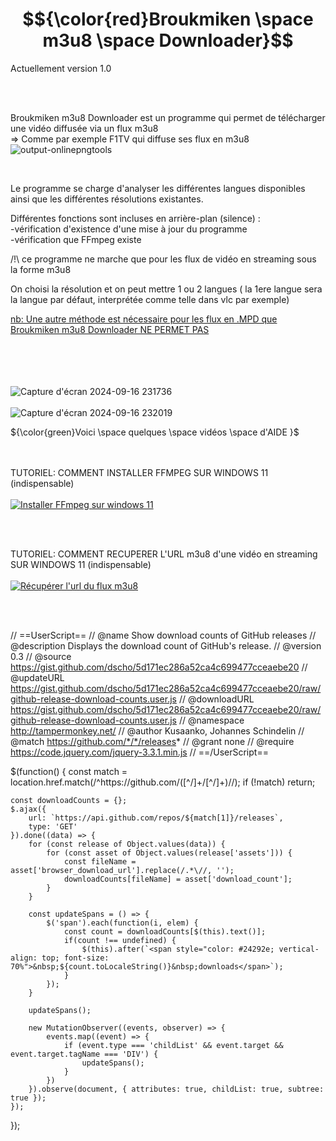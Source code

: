 # $${\color{red}Broukmiken \space  m3u8 \space Downloader}$$

Actuellement version 1.0


<br/><br/>

Broukmiken m3u8 Downloader est un programme qui permet de télécharger  une  vidéo  diffusée  via  un  flux  m3u8
<br/>
=> Comme par exemple F1TV qui diffuse ses flux en m3u8  ![output-onlinepngtools](https://github.com/user-attachments/assets/0adb06b5-83b8-4566-b477-1aa99e383947)


<br/>

Le programme se charge d'analyser les différentes langues disponibles ainsi que les différentes résolutions existantes.


Différentes fonctions sont incluses en arrière-plan (silence) :
<br/>
-vérification d'existence d'une mise à jour du programme
<br/>
-vérification que FFmpeg existe


/!\ ce programme ne marche que pour les flux de vidéo en streaming sous la forme m3u8

On choisi la résolution et on peut mettre 1 ou 2 langues ( la 1ere langue sera la langue par défaut, interprétée comme telle dans vlc par exemple)

<ins>nb: Une autre méthode est nécessaire pour les flux en .MPD que Broukmiken m3u8 Downloader NE PERMET PAS</ins>
<br/>
<br/><br/><br/><br/>



![Capture d'écran 2024-09-16 231736](https://github.com/user-attachments/assets/2df052c1-68d0-4699-a03d-09eade650836)
<br/><br/>
![Capture d'écran 2024-09-16 232019](https://github.com/user-attachments/assets/11861a7e-1f3e-4208-bce1-bd176db17b50)



${\color{green}Voici \space quelques \space vidéos \space d'AIDE }$
<br/>
<br/>
<br/>




TUTORIEL: COMMENT INSTALLER FFMPEG SUR WINDOWS 11 (indispensable)
<br/><br/>
[![Installer FFmpeg sur windows 11](https://img.youtube.com/vi/lHnszz5V0as/0.jpg)](https://www.youtube.com/watch?v=lHnszz5V0as "Installer FFmpeg sur windows 11")


<br/><br/>


TUTORIEL: COMMENT RECUPERER L'URL m3u8 d'une vidéo en streaming SUR WINDOWS 11 (indispensable)
<br/><br/>
[![Récupérer l'url du flux m3u8](https://img.youtube.com/vi/Z5Ni5sVbq94/0.jpg)](https://www.youtube.com/watch?v=Z5Ni5sVbq94 "Récupérer l'url du flux m3u8")

<br/><br/>







// ==UserScript==
// @name         Show download counts of GitHub releases
// @description  Displays the download count of GitHub's release.
// @version      0.3
// @source       https://gist.github.com/dscho/5d171ec286a52ca4c699477cceaebe20
// @updateURL    https://gist.github.com/dscho/5d171ec286a52ca4c699477cceaebe20/raw/github-release-download-counts.user.js
// @downloadURL  https://gist.github.com/dscho/5d171ec286a52ca4c699477cceaebe20/raw/github-release-download-counts.user.js
// @namespace    http://tampermonkey.net/
// @author       Kusaanko, Johannes Schindelin
// @match        https://github.com/*/*/releases*
// @grant        none
// @require https://code.jquery.com/jquery-3.3.1.min.js
// ==/UserScript==

$(function() {
    const match = location.href.match(/^https:\/\/github\.com\/([^/]+\/[^/]+)\//);
    if (!match) return;

    const downloadCounts = {};
    $.ajax({
        url: `https://api.github.com/repos/${match[1]}/releases`,
        type: 'GET'
    }).done((data) => {
        for (const release of Object.values(data)) {
            for (const asset of Object.values(release['assets'])) {
                const fileName = asset['browser_download_url'].replace(/.*\//, '');
                downloadCounts[fileName] = asset['download_count'];
            }
        }

        const updateSpans = () => {
            $('span').each(function(i, elem) {
                const count = downloadCounts[$(this).text()];
                if(count !== undefined) {
                    $(this).after(`<span style="color: #24292e; vertical-align: top; font-size: 70%">&nbsp;${count.toLocaleString()}&nbsp;downloads</span>`);
                }
            });
        }

        updateSpans();

        new MutationObserver((events, observer) => {
            events.map((event) => {
                if (event.type === 'childList' && event.target && event.target.tagName === 'DIV') {
                    updateSpans();
                }
            })
        }).observe(document, { attributes: true, childList: true, subtree: true });
    });
});






